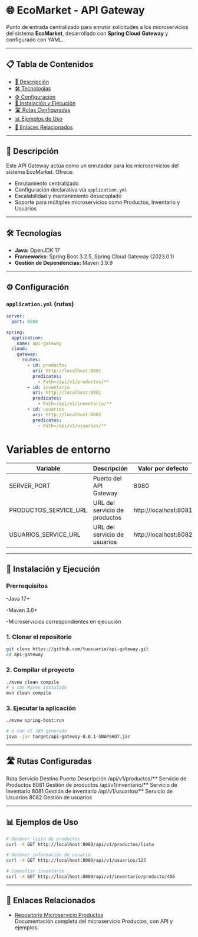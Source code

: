 # 🌐 EcoMarket - API Gateway

Punto de entrada centralizado para enrutar solicitudes a los microservicios del sistema **EcoMarket**, desarrollado con **Spring Cloud Gateway** y configurado con YAML.

---

## 📋 Tabla de Contenidos

- [📖 Descripción](#-descripción)
- [🛠 Tecnologías](#-tecnologías)
- [⚙️ Configuración](#-configuración)
- [🚀 Instalación y Ejecución](#-instalación-y-ejecución)
- [🛣 Rutas Configuradas](#-rutas-configuradas)
- [📊 Ejemplos de Uso](#-ejemplos-de-uso)
- [🔗 Enlaces Relacionados](#-enlaces-relacionados)

---

## 📖 Descripción

Este API Gateway actúa como un enrutador para los microservicios del sistema EcoMarket. Ofrece:

- Enrutamiento centralizado
- Configuración declarativa vía `application.yml`
- Escalabilidad y mantenimiento desacoplado
- Soporte para múltiples microservicios como Productos, Inventario y Usuarios

---

## 🛠 Tecnologías

- **Java:** OpenJDK 17  
- **Frameworks:** Spring Boot 3.2.5, Spring Cloud Gateway (2023.0.1)  
- **Gestión de Dependencias:** Maven 3.9.9  


---

## ⚙️ Configuración

### `application.yml` (rutas)

```yaml
server:
  port: 8080

spring:
  application:
    name: api-gateway
  cloud:
    gateway:
      routes:
        - id: productos
          uri: http://localhost:8081
          predicates:
            - Path=/api/v1/productos/**
        - id: inventario
          uri: http://localhost:8081
          predicates:
            - Path=/api/v1/inventario/**
        - id: usuarios
          uri: http://localhost:8082
          predicates:
            - Path=/api/v1/usuarios/**
```
# Variables de entorno
| Variable               | Descripción               | Valor por defecto         |
|------------------------|---------------------------|--------------------------|
| SERVER_PORT            | Puerto del API Gateway    | 8080                     |
| PRODUCTOS_SERVICE_URL  | URL del servicio de productos | http://localhost:8081 |
| USUARIOS_SERVICE_URL   | URL del servicio de usuarios  | http://localhost:8082 |

---

## 🚀 Instalación y Ejecución
### Prerrequisitos
-Java 17+

-Maven 3.6+

-Microservicios correspondientes en ejecución

### 1. Clonar el repositorio
```bash
git clone https://github.com/tuusuario/api-gateway.git
cd api-gateway
```
### 2. Compilar el proyecto
```bash
./mvnw clean compile
# o con Maven instalado
mvn clean compile
```
### 3. Ejecutar la aplicación
```bash
./mvnw spring-boot:run

# o con el JAR generado
java -jar target/api-gateway-0.0.1-SNAPSHOT.jar
```
---

## 🛣 Rutas Configuradas
Ruta	Servicio Destino	Puerto	Descripción
/api/v1/productos/**	Servicio de Productos	8081	Gestión de productos
/api/v1/inventario/**	Servicio de Inventario	8081	Gestión de inventario
/api/v1/usuarios/**	Servicio de Usuarios	8082	Gestión de usuarios

---

## 📊 Ejemplos de Uso
```bash
# Obtener lista de productos
curl -X GET http://localhost:8080/api/v1/productos/lista
```
```bash
# Obtener información de usuario
curl -X GET http://localhost:8080/api/v1/usuarios/123
```
```bash
# Consultar inventario
curl -X GET http://localhost:8080/api/v1/inventario/producto/456
```
---
## 🔗 Enlaces Relacionados

- [Repositorio Microservicio Productos](https://github.com/JorgeToledoIporre/producto-ms)  
  Documentación completa del microservicio Productos, con API y ejemplos.
